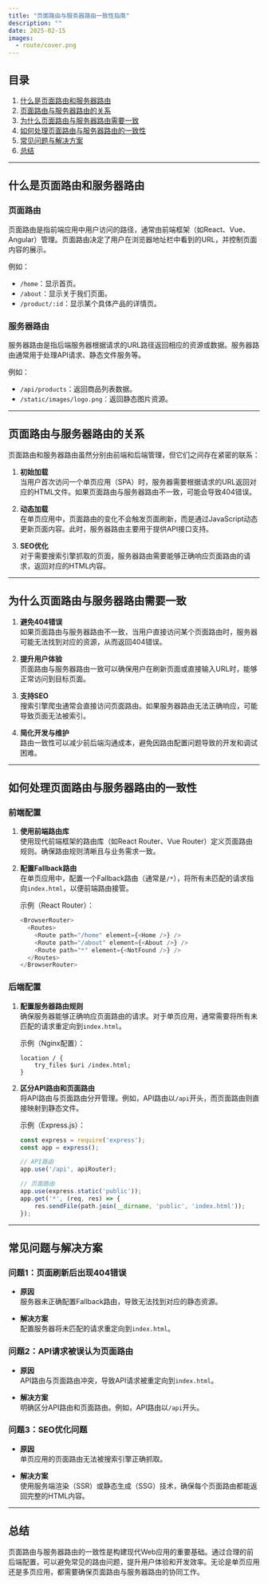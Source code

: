 ```yaml
---
title: "页面路由与服务器路由一致性指南"
description: ""
date: 2025-02-15
images:
  - route/cover.png
---
```


## 目录
1. [什么是页面路由和服务器路由](#什么是页面路由和服务器路由)
2. [页面路由与服务器路由的关系](#页面路由与服务器路由的关系)
3. [为什么页面路由与服务器路由需要一致](#为什么页面路由与服务器路由需要一致)
4. [如何处理页面路由与服务器路由的一致性](#如何处理页面路由与服务器路由的一致性)
5. [常见问题与解决方案](#常见问题与解决方案)
6. [总结](#总结)

---

## 什么是页面路由和服务器路由

### 页面路由
页面路由是指前端应用中用户访问的路径，通常由前端框架（如React、Vue、Angular）管理。页面路由决定了用户在浏览器地址栏中看到的URL，并控制页面内容的展示。

例如：
- `/home`：显示首页。
- `/about`：显示关于我们页面。
- `/product/:id`：显示某个具体产品的详情页。

### 服务器路由
服务器路由是指后端服务器根据请求的URL路径返回相应的资源或数据。服务器路由通常用于处理API请求、静态文件服务等。

例如：
- `/api/products`：返回商品列表数据。
- `/static/images/logo.png`：返回静态图片资源。

---

## 页面路由与服务器路由的关系

页面路由和服务器路由虽然分别由前端和后端管理，但它们之间存在紧密的联系：
1. **初始加载**  
   当用户首次访问一个单页应用（SPA）时，服务器需要根据请求的URL返回对应的HTML文件。如果页面路由与服务器路由不一致，可能会导致404错误。

2. **动态加载**  
   在单页应用中，页面路由的变化不会触发页面刷新，而是通过JavaScript动态更新页面内容。此时，服务器路由主要用于提供API接口支持。

3. **SEO优化**  
   对于需要搜索引擎抓取的页面，服务器路由需要能够正确响应页面路由的请求，返回对应的HTML内容。

---

## 为什么页面路由与服务器路由需要一致

1. **避免404错误**  
   如果页面路由与服务器路由不一致，当用户直接访问某个页面路由时，服务器可能无法找到对应的资源，从而返回404错误。

2. **提升用户体验**  
   页面路由与服务器路由一致可以确保用户在刷新页面或直接输入URL时，能够正常访问到目标页面。

3. **支持SEO**  
   搜索引擎爬虫通常会直接访问页面路由。如果服务器路由无法正确响应，可能导致页面无法被索引。

4. **简化开发与维护**  
   路由一致性可以减少前后端沟通成本，避免因路由配置问题导致的开发和调试困难。

---

## 如何处理页面路由与服务器路由的一致性

### 前端配置
1. **使用前端路由库**  
   使用现代前端框架的路由库（如React Router、Vue Router）定义页面路由规则。确保路由规则清晰且与业务需求一致。

2. **配置Fallback路由**  
   在单页应用中，配置一个Fallback路由（通常是`/*`），将所有未匹配的请求指向`index.html`，以便前端路由接管。

   示例（React Router）：
   ```javascript
   <BrowserRouter>
     <Routes>
       <Route path="/home" element={<Home />} />
       <Route path="/about" element={<About />} />
       <Route path="*" element={<NotFound />} />
     </Routes>
   </BrowserRouter>
   ```

### 后端配置
1. **配置服务器路由规则**  
   确保服务器能够正确响应页面路由的请求。对于单页应用，通常需要将所有未匹配的请求重定向到`index.html`。

   示例（Nginx配置）：
   ```nginx
   location / {
       try_files $uri /index.html;
   }
   ```

2. **区分API路由和页面路由**  
   将API路由与页面路由分开管理。例如，API路由以`/api`开头，而页面路由则直接映射到静态文件。

   示例（Express.js）：
   ```javascript
   const express = require('express');
   const app = express();

   // API路由
   app.use('/api', apiRouter);

   // 页面路由
   app.use(express.static('public'));
   app.get('*', (req, res) => {
       res.sendFile(path.join(__dirname, 'public', 'index.html'));
   });
   ```

---

## 常见问题与解决方案

### 问题1：页面刷新后出现404错误

- **原因**  
  服务器未正确配置Fallback路由，导致无法找到对应的静态资源。

- **解决方案**  
  配置服务器将未匹配的请求重定向到`index.html`。

### 问题2：API请求被误认为页面路由

- **原因**  
  API路由与页面路由冲突，导致API请求被重定向到`index.html`。

- **解决方案**  
  明确区分API路由和页面路由。例如，API路由以`/api`开头。

### 问题3：SEO优化问题

- **原因**  
  单页应用的页面路由无法被搜索引擎正确抓取。

- **解决方案**  
  使用服务端渲染（SSR）或静态生成（SSG）技术，确保每个页面路由都能返回完整的HTML内容。

---

## 总结

页面路由与服务器路由的一致性是构建现代Web应用的重要基础。通过合理的前后端配置，可以避免常见的路由问题，提升用户体验和开发效率。无论是单页应用还是多页应用，都需要确保页面路由与服务器路由的协同工作。